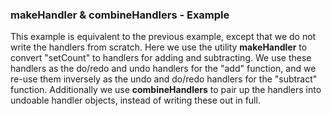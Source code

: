 ### makeHandler & combineHandlers - Example

This example is equivalent to the previous example, except that we do not write the handlers from scratch. Here we use the utility **makeHandler** to convert "setCount" to handlers for adding and subtracting. We use these handlers as the do/redo and undo handlers for the "add" function, and we re-use them inversely as the undo and do/redo handlers for the "subtract" function. Additionally we use **combineHandlers** to pair up the handlers into undoable handler objects, instead of writing these out in full.
